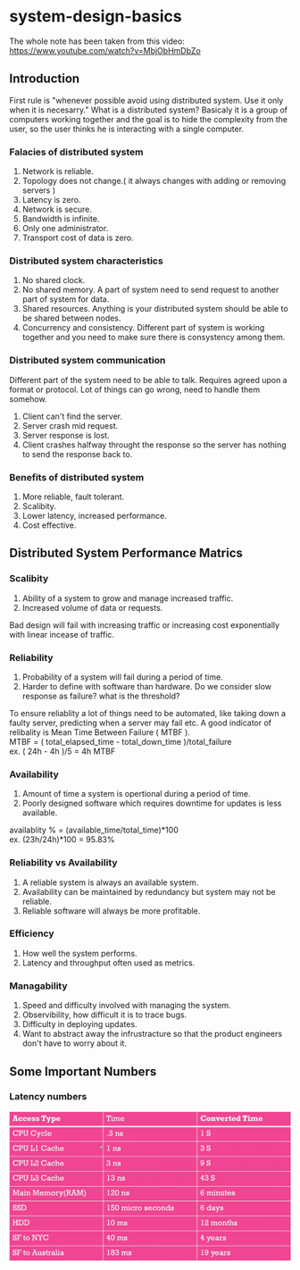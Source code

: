 # system-design-basics

The whole note has been taken from this video: https://www.youtube.com/watch?v=MbjObHmDbZo

## Introduction

First rule is "whenever possible avoid using distributed system. Use it only when it is necesarry." What is a distributed system? Basicaly it is a group of computers working together and the goal is to hide the complexity from the user, so the user thinks he is interacting with a single computer.

### Falacies of distributed system

  1. Network is reliable.
  2. Topology does not change.( it always changes with adding or removing servers )
  3. Latency is zero.
  4. Network is secure.
  5. Bandwidth is infinite.
  6. Only one administrator.
  7. Transport cost of data is zero.

### Distributed system characteristics
  1. No shared clock.
  2. No shared memory. A part of system need to send request to another part of system for data.
  3. Shared resources. Anything is your distributed system should be able to be shared between nodes.
  4. Concurrency and consistency. Different part of system is working together and you need to make sure there is consystency among them.

### Distributed system communication
Different part of the system need to be able to talk. Requires agreed upon a format or protocol. Lot of things can go wrong, need to handle them somehow. 
  1. Client can't find the server.
  2. Server crash mid request.
  3. Server response is lost.
  4. Client crashes halfway throught the response so the server has nothing to send the response back to.

### Benefits of distributed system
  1. More reliable, fault tolerant.
  2. Scalibity.
  3. Lower latency, increased performance.
  4. Cost effective.


## Distributed System Performance Matrics

### Scalibity
  1. Ability of a system to grow and manage increased traffic.
  2. Increased volume of data or requests.

Bad design will fail with increasing traffic or increasing cost exponentially with linear incease of traffic.

### Reliability
  1. Probability of a system will fail during a period of time. 
  2. Harder to define with software than hardware. Do we consider slow response as failure? what is the threshold?

To ensure reliablity a lot of things need to be automated, like taking down a faulty server, predicting when a server may fail etc. A good indicator of relibality is Mean Time Between Failure ( MTBF ). \
MTBF = ( total_elapsed_time - total_down_time )/total_failure \
ex. ( 24h - 4h )/5 =  4h MTBF

### Availability
  1. Amount of time a system is opertional during a period of time.
  2. Poorly designed software which requires downtime for updates is less available.

availablity % = (available_time/total_time)*100 \
ex. (23h/24h)*100 = 95.83%

### Reliability vs Availability
  1. A reliable system is always an available system.
  2. Availability can be maintained by redundancy but system may not be reliable.
  3. Reliable software will always be more profitable. 

### Efficiency
  1. How well the system performs.
  2. Latency and throughput often used as metrics.


### Managability
  1. Speed and difficulty involved with managing the system.
  2. Observibility, how difficult it is to trace bugs.
  3. Difficulty in deploying updates.
  4. Want to abstract away the infrustracture so that the product engineers don't have to worry about it.

## Some Important Numbers

### Latency numbers

![latency number](latency_number.png)











